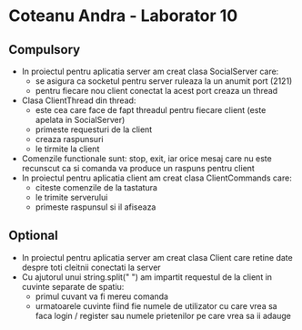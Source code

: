 # Coteanu Andra - Laborator 10
## Compulsory

+ In proiectul pentru aplicatia server am creat clasa SocialServer care:
  + se asigura ca socketul pentru server ruleaza la un anumit port (2121)
  + pentru fiecare nou client conectat la acest port creaza un thread
+ Clasa ClientThread din thread:
  + este cea care face de fapt threadul pentru fiecare client (este apelata in SocialServer)
  + primeste requesturi de la client
  + creaza raspunsuri
  + le tirmite la client
+ Comenzile functionale sunt: stop, exit, iar orice mesaj care nu este recunscut ca si comanda va produce un raspuns pentru client
+ In proiectul pentru aplicatia client am creat clasa ClientCommands care:
  + citeste comenzile de la tastatura
  + le trimite serverului
  + primeste raspunsul si il afiseaza

## Optional

+ In proiectul pentru aplicatia server am creat clasa Client care retine date despre toti cleitnii conectati la server
+ Cu ajutorul unui string.split(" ") am impartit requestul de la client in cuvinte separate de spatiu:
  + primul cuvant va fi mereu comanda
  + urmatoarele cuvinte fiind fie numele de utilizator cu care vrea sa faca login / register sau numele prietenilor pe care vrea sa ii adauge
